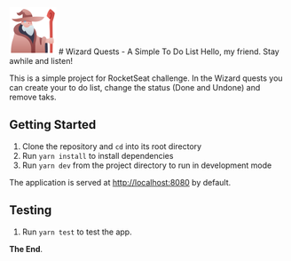 <img src="public/wizard-char.png"/>
# Wizard Quests - A Simple To Do List
Hello, my friend. Stay awhile and listen!

This is a simple project for RocketSeat challenge.
In the Wizard quests you can create your to do list, change the status (Done and Undone) and remove taks.


## Getting Started

1. Clone the repository and `cd` into its root directory
2. Run `yarn install` to install dependencies
3. Run `yarn dev` from the project directory to run in development mode

The application is served at [http://localhost:8080](http://localhost:8080) by default.


## Testing

1. Run `yarn test` to test the app.


**The End**. 